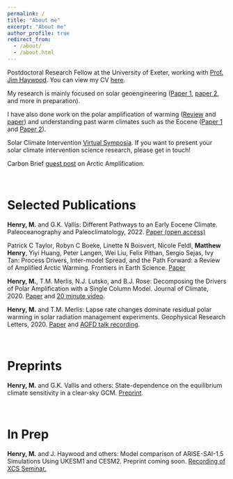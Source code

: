 ```yaml
---
permalink: /
title: "About me"
excerpt: "About me"
author_profile: true
redirect_from: 
  - /about/
  - /about.html
---
```


Postdoctoral Research Fellow at the University of Exeter, working with [Prof. Jim Haywood](https://mathematics.exeter.ac.uk/staff/jmh232?sm=jmh232). You can view my CV [here](https://matthewjhenry.github.io/CV_Henry.pdf).

My research is mainly focused on solar geoengineering ([Paper 1](https://doi.org/10.1029/2020GL087929), [paper 2](https://doi.org/10.5194/acp-22-2999-2022), and more in preparation). 

I have also done work on the polar amplification of warming ([Review](https://www.frontiersin.org/articles/10.3389/feart.2021.758361/full) and [paper](https://doi.org/10.1175/JCLI-D-20-0178.1)) and understanding past warm climates such as the Eocene ([Paper 1](https://doi.org/10.1175/JCLI-D-21-0131.1) and [Paper 2](https://agupubs.onlinelibrary.wiley.com/doi/10.1029/2021PA004375)).

Solar Climate Intervention [Virtual Symposia](https://sites.google.com/view/solargeo-symposium/home). If you want to present your solar climate intervention science research, please get in touch!

Carbon Brief [guest post](https://www.carbonbrief.org/guest-post-why-does-the-arctic-warm-faster-than-the-rest-of-the-planet) on Arctic Amplification.

<br/>

# Selected Publications

**Henry, M.** and G.K. Vallis: Different Pathways to an Early Eocene Climate. Paleoceanography and Paleoclimatology, 2022. [Paper (open access)](https://doi.org/10.1029/2021PA004375)

Patrick C Taylor, Robyn C Boeke, Linette N Boisvert, Nicole Feldl, **Matthew Henry**, Yiyi Huang, Peter Langen, Wei Liu, Felix Pithan, Sergio Sejas, Ivy Tan: Process Drivers, Inter-model Spread, and the Path Forward: a Review of Amplified Arctic Warming. Frontiers in Earth Science. [Paper](https://www.frontiersin.org/articles/10.3389/feart.2021.758361/full)

**Henry, M.**, T.M. Merlis, N.J. Lutsko, and B.J. Rose: Decomposing the Drivers of Polar Amplification with a Single Column Model. Journal of Climate, 2020. [Paper](https://doi.org/10.1175/JCLI-D-20-0178.1) and [20 minute video](https://www.youtube.com/watch?v=Z3LjvFSqOwo).

**Henry, M.** and T.M. Merlis: Lapse rate changes dominate residual polar warming in solar radiation management experiments. Geophysical Research Letters, 2020. [Paper](https://doi.org/10.1029/2020GL087929) and <a href='https://www.youtube.com/watch?v=SnsH-4Nca9A'>AOFD talk recording</a>.

<br/>

# Preprints

**Henry, M.** and G.K. Vallis and others: State-dependence on the equilibrium climate sensitivity in a clear-sky GCM. [Preprint](https://essopenarchive.org/doi/full/10.22541/essoar.168332210.06249553/v1).

<br/>

# In Prep

**Henry, M.** and J. Haywood and others: Model comparison of ARISE-SAI-1.5 Simulations Using UKESM1 and CESM2. Preprint coming soon. [Recording of XCS Seminar.](https://www.youtube.com/watch?v=NKqp58g3EPw)
